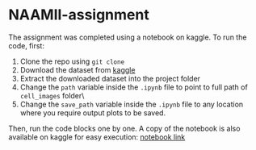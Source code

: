 # NAAMII-assignment

The assignment was completed using a notebook on kaggle. To run the code, first:
1. Clone the repo using `git clone`
2. Download the dataset from [kaggle](https://www.kaggle.com/datasets/iarunava/cell-images-for-detecting-malaria) 
3. Extract the downloaded dataset into the project folder
4. Change the `path` variable inside the `.ipynb` file to point to full path of `cell_images` folder\
5. Change the `save_path` variable inside the `.ipynb` file to any location where you require output plots to be saved.

Then, run the code blocks one by one.
A copy of the notebook is also available on kaggle for easy execution: [notebook link](https://www.kaggle.com/code/prashantshrestha78/naamii-assignment-prashant)

